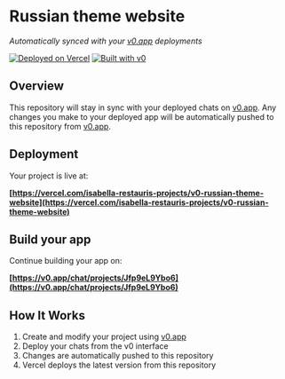 # Russian theme website

*Automatically synced with your [v0.app](https://v0.app) deployments*

[![Deployed on Vercel](https://img.shields.io/badge/Deployed%20on-Vercel-black?style=for-the-badge&logo=vercel)](https://vercel.com/isabella-restauris-projects/v0-russian-theme-website)
[![Built with v0](https://img.shields.io/badge/Built%20with-v0.app-black?style=for-the-badge)](https://v0.app/chat/projects/Jfp9eL9Ybo6)

## Overview

This repository will stay in sync with your deployed chats on [v0.app](https://v0.app).
Any changes you make to your deployed app will be automatically pushed to this repository from [v0.app](https://v0.app).

## Deployment

Your project is live at:

**[https://vercel.com/isabella-restauris-projects/v0-russian-theme-website](https://vercel.com/isabella-restauris-projects/v0-russian-theme-website)**

## Build your app

Continue building your app on:

**[https://v0.app/chat/projects/Jfp9eL9Ybo6](https://v0.app/chat/projects/Jfp9eL9Ybo6)**

## How It Works

1. Create and modify your project using [v0.app](https://v0.app)
2. Deploy your chats from the v0 interface
3. Changes are automatically pushed to this repository
4. Vercel deploys the latest version from this repository